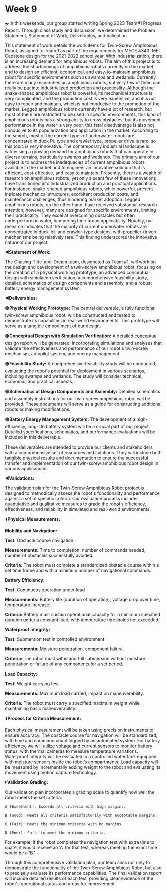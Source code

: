 # Week 9

✒️In this weekends, our group started writing Spring 2023 Team#1 Progress Report. Through class study and discussion, we determined the Problem Statement, Statement of Work, Deliverables, and Validation.

This statement of work details the work items for Twin-Screw Amphibious Robot, assigned to Team 1 as part of the requirements for MECE 4340: ME Capstone design for the 2021-2022 school year.
With industrialization, there is an increasing demand for amphibious robots. The aim of this project is to address the shortcomings of amphibious robots currently on the market, and to design an efficient, economical, and easy-to-maintain amphibious robot for specific environments such as swamps and wetlands.
Currently there are many researches on amphibious robots, but very few of them can really be put into industrialized production and practicality. Although the snake-shaped amphibious robot is powerful, its mechanical structure is very complicated, and the production cost is very expensive, and it is not easy to repair and maintain, which is not conducive to the promotion of the market. Legged amphibious robots currently have a lot of research, but most of them are restricted to be used in specific environments, this kind of amphibious robots has a strong ability to cross obstacles, but its movement performance in the water is very poor, this fatal disadvantage is also not conducive to its popularization and application in the market. According to the search, most of the current types of underwater robots are concentrated in duck Pu type and crawler type, propeller drive is rare, so this topic is very innovative.
The contemporary industrial landscape is witnessing a growing demand for amphibious robots that can operate in diverse terrains, particularly swamps and wetlands. The primary aim of our project is to address the inadequacies of current amphibious robots available in the market and to engineer an innovative solution that is efficient, cost-effective, and easy to maintain.
Presently, there is a wealth of research on amphibious robots, yet only a scant few of these innovations have transitioned into industrialized production and practical applications. For instance, snake-shaped amphibious robots, while powerful, present intricate mechanical structures, exorbitant production costs, and maintenance challenges, thus hindering market adoption.
Legged amphibious robots, on the other hand, have received substantial research attention; however, many are designed for specific environments, limiting their practicality. They excel at overcoming obstacles but often underperform in water, hampering their broad applicability.
Notably, our research indicates that the majority of current underwater robots are concentrated in duck-bill and crawler-type designs, with propeller-driven mechanisms being relatively rare. This finding underscores the innovative nature of our project.

◀️**Statement of Work:**

The Chasing-Tide-and-Dream team, designated as Team #1, will 	work on the design 	and development of a twin-screw amphibious robot, focusing on the 	creation of a 	physical working prototype, an advanced conceptual design with 	simulation verification, a comprehensive feasibility study, detailed schematics of design components and assembly, and a robust battery energy management system.

◀️**Deliverables:**

🟤**Physical Working Prototype:** The central deliverable, a fully functional 	twin-screw 	amphibious robot, will be constructed and tested to demonstrate 	its capabilities in 		real-world environments. This prototype will serve as a tangible 	embodiment of our 	design.

🟤**Conceptual Design with Simulation Verification:** A detailed conceptual design report 	will be generated, incorporating simulations and analyses that validate the effectiveness 	and performance of our robot's twin-screw mechanism, autopilot system, and energy 		management.

🟤**Feasibility Study:** A comprehensive feasibility study will be conducted, evaluating the 	robot's potential for deployment in various scenarios, including swamps and wetlands. 	The study will consider technical, economic, and practical aspects.

🟤**Schematics of Design Components and Assembly:** Detailed schematics and assembly 	instructions for our twin-screw amphibious robot will be provided. These documents will 	serve as a guide for constructing additional robots or making modifications.

🟤**Battery Energy Management System:** The development of a high-efficiency, long-life 	battery system will be a crucial part of our project. Detailed specifications, schematics, 	and performance evaluations will be included in this deliverable.

These deliverables are intended to provide our clients and stakeholders with a comprehensive set of resources and solutions. They will include both tangible physical results and documentation to ensure the successful transfer and implementation of our twin-screw amphibious robot design in various applications.

◀️**Validations:**

The validation plan for the Twin-Screw Amphibious Robot project is designed to methodically assess the robot's functionality and performance against a set of specific criteria. Our evaluation process includes quantitative and qualitative measures to grade the robot’s efficiency, effectiveness, and reliability in simulated and real-world environments.

⬇️**Physical Measurements:**

**Mobility and Navigation:**

**Test:** Obstacle course navigation

**Measurements:** Time to completion, number of commands needed, number of 	obstacles 	successfully avoided.

**Criteria:** The robot must complete a standardized obstacle course within a set time 	frame 	and with a minimum number of navigational commands.

**Battery Efficiency:**

**Test:** Continuous operation under load

**Measurements:** Battery life (duration of operation), voltage drop over time, 	temperature 	increase.

**Criteria:** Battery must sustain operational capacity for a minimum specified duration 	under a constant load, with temperature thresholds not exceeded.

**Waterproof Integrity:**

**Test:** Submersion test in controlled environment

**Measurements:** Moisture penetration, component failure.

**Criteria:** The robot must withstand full submersion without moisture penetration or 	failure of any components for a set period.

**Load Capacity:**

**Test:** Weight carrying test

**Measurements:** Maximum load carried, impact on maneuverability.

**Criteria:** The robot must carry a specified maximum weight while maintaining basic 	maneuverability.

⬇️**Process for Criteria Measurement:**

Each physical measurement will be taken using precision instruments to ensure accuracy. The obstacle course for navigation will be standardized, with time and command count logged by an automated system. For battery efficiency, we will utilize voltage and current sensors to monitor battery status, with thermal cameras to measure temperature variations. Waterproof integrity will be evaluated in a controlled water tank equipped with moisture sensors inside the robot’s compartments. Load capacity will be measured by incrementally adding weight to the robot and evaluating its movement using motion capture technology.

⏬**Validation Grading:**

Our validation plan incorporates a grading scale to quantify how well the robot meets the set criteria:

    A (Excellent): Exceeds all criteria with high margins.
  
    B (Good): Meets all criteria satisfactorily with acceptable margins.
  
    C (Fair): Meets the minimum criteria with no margins.
  
    D (Poor): Fails to meet the minimum criteria.

For example, if the robot completes the navigation test with extra time to spare, it would receive an ‘A’ for that test, whereas meeting the exact time would be a ‘B.’

Through this comprehensive validation plan, our team aims not only to demonstrate the functionality of the Twin-Screw Amphibious Robot but also to precisely evaluate its performance capabilities. The final validation report will include detailed results of each test, providing clear evidence of the robot's operational status and areas for improvement.
